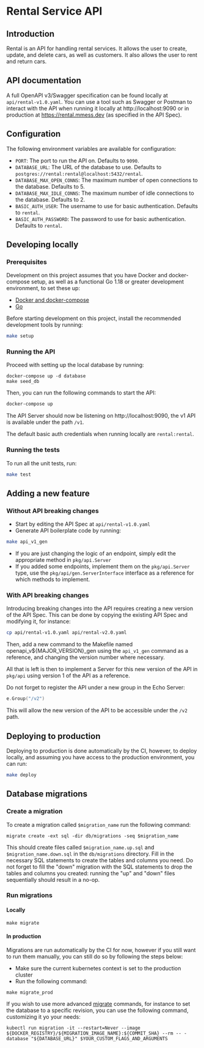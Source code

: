 # Rental Service API

## Introduction

Rental is an API for handling rental services. It allows the user to create, update, and delete cars, as well as customers. It also allows the user to rent and return cars.

## API documentation

A full OpenAPI v3/Swagger specification can be found locally at `api/rental-v1.0.yaml`.
You can use a tool such as Swagger or Postman to interact with the API when running it locally at http://localhost:9090 or in production at https://rental.mmess.dev (as specified in the API Spec).

## Configuration
The following environment variables are available for configuration:

* `PORT`: The port to run the API on. Defaults to `9090`.
* `DATABASE_URL`: The URL of the database to use. Defaults to `postgres://rental:rental@localhost:5432/rental`.
* `DATABASE_MAX_OPEN_CONNS`: The maximum number of open connections to the database. Defaults to 5.
* `DATABASE_MAX_IDLE_CONNS`: The maximum number of idle connections to the database. Defaults to 2.
* `BASIC_AUTH_USER`: The username to use for basic authentication. Defaults to `rental`.
* `BASIC_AUTH_PASSWORD`: The password to use for basic authentication. Defaults to `rental`.

## Developing locally

### Prerequisites

Development on this project assumes that you have Docker and docker-compose setup, as well as a functional Go 1.18 or greater development environment, to set these up:

- [Docker and docker-compose](https://docs.docker.com/compose/install/)
- [Go](https://go.dev/doc/install)

Before starting development on this project, install the recommended development tools by running:

```bash
make setup
```
### Running the API

Proceed with setting up the local database by running:

```
docker-compose up -d database
make seed_db
```

Then, you can run the following commands to start the API:

```bash
docker-compose up
```

The API Server should now be listening on http://localhost:9090, the v1 API is available under the path `/v1`.

The default basic auth credentials when running locally are `rental:rental`.

### Running the tests
To run all the unit tests, run:

```bash
make test
```

## Adding a new feature

### Without API breaking changes
- Start by editing the API Spec at `api/rental-v1.0.yaml`
- Generate API boilerplate code by running:
```bash
make api_v1_gen
```
- If you are just changing the logic of an endpoint, simply edit the appropriate method in `pkg/api.Server`
- If you added some endpoints, implement them on the `pkg/api.Server` type, use the `pkg/api/gen.ServerInterface` interface as a reference for which methods to implement.
### With API breaking changes
Introducing breaking changes into the API requires creating a new version of the API Spec. This can be done by copying the existing API Spec and modifying it, for instance:

```bash
cp api/rental-v1.0.yaml api/rental-v2.0.yaml
```
Then, add a new command to the Makefile named openapi_v${MAJOR_VERSION}_gen using the `api_v1_gen` command as a reference, and changing the version number where necessary.

All that is left is then to implement a Server for this new version of the API in `pkg/api` using version 1 of the API as a reference.

Do not forget to register the API under a new group in the Echo Server:
```go
e.Group("/v2")
```
This will allow the new version of the API to be accessible under the `/v2` path.


## Deploying to production

Deploying to production is done automatically by the CI, however, to deploy locally, and assuming you have access to the production environment, you can run:

```bash
make deploy
```

## Database migrations

### Create a migration

To create a migration called `$migration_name` run the following command:

```
migrate create -ext sql -dir db/migrations -seq $migration_name
```

This should create files called `$migration_name.up.sql` and `$migration_name.down.sql` in the `db/migrations` directory. Fill in the necessary SQL statements to create the tables and columns you need. Do not forget to fill the "down" migration with the SQL statements to drop the tables and columns you created: running the "up" and "down" files sequentially should result in a no-op.

### Run migrations
#### Locally

```
make migrate
```

#### In production
Migrations are run automatically by the CI for now, however if you still want to run them manually, you can still do so by following the steps below:


- Make sure the current kubernetes context is set to the production cluster
- Run the following command:

```
make migrate_prod
```

If you wish to use more advanced [migrate](https://github.com/golang-migrate/migrate/tree/master/cmd/migrate) commands, for instance to set the database to a specific revision, you can use the following command, customizing it yo your needs:

```
kubectl run migration -it --restart=Never --image ${DOCKER_REGISTRY}/${MIGRATION_IMAGE_NAME}:${COMMIT_SHA} --rm -- -database "${DATABASE_URL}" $YOUR_CUSTOM_FLAGS_AND_ARGUMENTS
```
